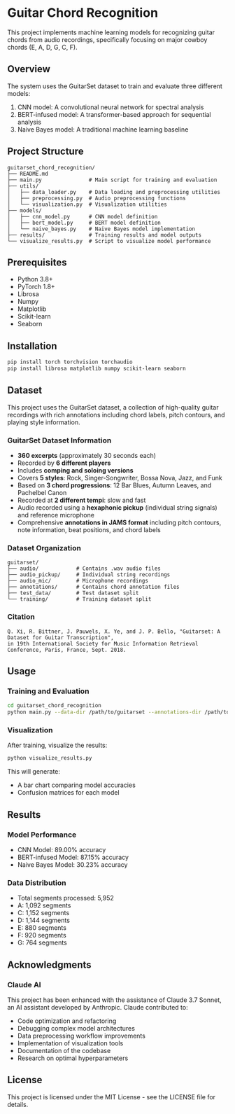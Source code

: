 # Guitar Chord Recognition

This project implements machine learning models for recognizing guitar chords from audio recordings, specifically focusing on major cowboy chords (E, A, D, G, C, F).

## Overview

The system uses the GuitarSet dataset to train and evaluate three different models:
1. CNN model: A convolutional neural network for spectral analysis
2. BERT-infused model: A transformer-based approach for sequential analysis
3. Naive Bayes model: A traditional machine learning baseline

## Project Structure

```
guitarset_chord_recognition/
├── README.md
├── main.py               # Main script for training and evaluation
├── utils/                
│   ├── data_loader.py    # Data loading and preprocessing utilities
│   ├── preprocessing.py  # Audio preprocessing functions
│   └── visualization.py  # Visualization utilities
├── models/
│   ├── cnn_model.py      # CNN model definition
│   ├── bert_model.py     # BERT model definition
│   └── naive_bayes.py    # Naive Bayes model implementation
├── results/              # Training results and model outputs
└── visualize_results.py  # Script to visualize model performance
```

## Prerequisites

- Python 3.8+
- PyTorch 1.8+
- Librosa
- Numpy
- Matplotlib
- Scikit-learn
- Seaborn

## Installation

```bash
pip install torch torchvision torchaudio
pip install librosa matplotlib numpy scikit-learn seaborn
```

## Dataset

This project uses the GuitarSet dataset, a collection of high-quality guitar recordings with rich annotations including chord labels, pitch contours, and playing style information.

### GuitarSet Dataset Information
- **360 excerpts** (approximately 30 seconds each)
- Recorded by **6 different players**
- Includes **comping and soloing versions**
- Covers **5 styles**: Rock, Singer-Songwriter, Bossa Nova, Jazz, and Funk
- Based on **3 chord progressions**: 12 Bar Blues, Autumn Leaves, and Pachelbel Canon
- Recorded at **2 different tempi**: slow and fast
- Audio recorded using a **hexaphonic pickup** (individual string signals) and reference microphone
- Comprehensive **annotations in JAMS format** including pitch contours, note information, beat positions, and chord labels

### Dataset Organization

```
guitarset/
├── audio/            # Contains .wav audio files
├── audio_pickup/     # Individual string recordings
├── audio_mic/        # Microphone recordings
├── annotations/      # Contains chord annotation files
├── test_data/        # Test dataset split
└── training/         # Training dataset split
```

### Citation

```
Q. Xi, R. Bittner, J. Pauwels, X. Ye, and J. P. Bello, "Guitarset: A Dataset for Guitar Transcription", 
in 19th International Society for Music Information Retrieval Conference, Paris, France, Sept. 2018.
```

## Usage

### Training and Evaluation

```bash
cd guitarset_chord_recognition
python main.py --data-dir /path/to/guitarset --annotations-dir /path/to/guitarset/annotations
```

### Visualization

After training, visualize the results:

```bash
python visualize_results.py
```

This will generate:
- A bar chart comparing model accuracies
- Confusion matrices for each model

## Results

### Model Performance
- CNN Model: 89.00% accuracy
- BERT-infused Model: 87.15% accuracy
- Naive Bayes Model: 30.23% accuracy

### Data Distribution
- Total segments processed: 5,952
- A: 1,092 segments
- C: 1,152 segments
- D: 1,144 segments
- E: 880 segments
- F: 920 segments
- G: 764 segments

## Acknowledgments

### Claude AI
This project has been enhanced with the assistance of Claude 3.7 Sonnet, an AI assistant developed by Anthropic. Claude contributed to:

- Code optimization and refactoring
- Debugging complex model architectures
- Data preprocessing workflow improvements
- Implementation of visualization tools
- Documentation of the codebase
- Research on optimal hyperparameters

## License
This project is licensed under the MIT License - see the LICENSE file for details.